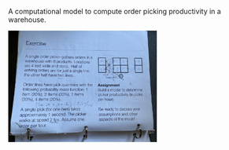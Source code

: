 
A computational model to compute order picking productivity in a warehouse.


<img src='IMG_1440.jpg' height="60%" width="60%">
